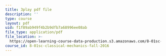 ```yaml
---
title: 3play pdf file
description: ''
type: course
layout: pdf
uid: f1f89ab949f4b2b9dfb7a68996ee08ab
file_type: application/pdf
file_location: >-
  https://open-learning-course-data-production.s3.amazonaws.com/8-01sc-classical-mechanics-fall-2016/f1f89ab949f4b2b9dfb7a68996ee08ab_oRzzwpZ0ei4.pdf
course_id: 8-01sc-classical-mechanics-fall-2016
---
```

